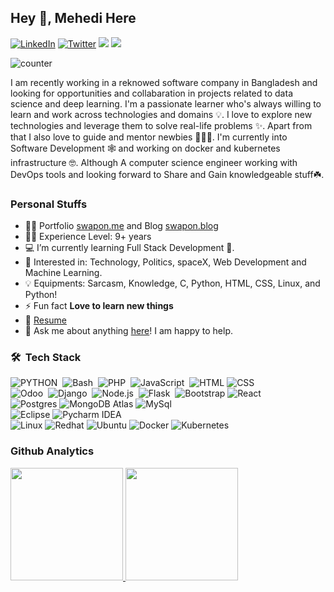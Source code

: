 ## Hey 🤝, Mehedi Here
[![LinkedIn](https://img.shields.io/badge/-LinkedIn-0e76a8?style=for-the-badge&logo=Linkedin&logoColor=white)](https://www.linkedin.com/in/nopaws/)
[![Twitter](https://img.shields.io/badge/-Twitter-0e76a8?style=for-the-badge&logo=Twitter&logoColor=white)](https://twitter.com/gitmehedi)
[<img src = "https://img.shields.io/badge/instagram-%23E4405F.svg?&style=for-the-badge&logo=instagram&logoColor=white">](https://www.instagram.com/swap0n/) 
[<img src = "https://img.shields.io/badge/website-%231877F2.svg?&style=for-the-badge&logo=website&logoColor=white">](https://www.swapon.blog) 

![counter](https://komarev.com/ghpvc/?username=gitmehedi&color=brightgreen&&label=PROFILE+VIEWS&style=for-the-badge)

I am recently working in a reknowed software company in Bangladesh and looking for opportunities and collabaration in projects related to data science and deep learning. I'm a passionate learner who's always willing to learn and work across technologies and domains 💡. I love to explore new technologies and leverage them to solve real-life problems ✨. Apart from that I also love to guide and mentor newbies 👨🏻‍💻. I'm currently into Software Development 🕸️ and working on docker and kubernetes infrastructure 🤓. Although A computer science engineer working with DevOps tools and looking forward to Share and Gain knowledgeable stuff☘️.

### Personal Stuffs

- 👨‍💻 Portfolio  [swapon.me](https://swapon.me) and Blog [swapon.blog](https://swapon.blog)
- 👨‍🎓 Experience Level: 9+ years
- 💻 I’m currently learning Full Stack Development 🚀.
- 🧩 Interested in: Technology, Politics, spaceX, Web Development and Machine Learning.
- 💡 Equipments: Sarcasm, Knowledge, C, Python, HTML, CSS, Linux, and Python!
- ⚡ Fun fact **Love to learn new things**
- 📝 [Resume](https://drive.google.com/file/d/15F_vodhWA6juV24sWqQzHYiH6-ym9t5R/view?usp=sharing)
- 💬 Ask me about anything [here](https://github.com/gitmehedi/gitmehedi/issues/1)! I am happy to help.

### 🛠 &nbsp;Tech Stack

 ![PYTHON](https://img.shields.io/badge/-Python-05122A?style=for-the-badge&logo=python)&nbsp;
 ![Bash](https://img.shields.io/badge/-bash-05122A?style=for-the-badge&logo=bash)&nbsp;
 ![PHP](https://img.shields.io/badge/-Php-05122A?style=for-the-badge&logo=php)&nbsp;
 ![JavaScript](https://img.shields.io/badge/-JavaScript-05122A?style=for-the-badge&logo=javascript)&nbsp;
 ![HTML](https://img.shields.io/badge/-HTML-333333?style=for-the-badge&logo=HTML5)
 ![CSS](https://img.shields.io/badge/-CSS-333333?style=for-the-badge&logo=CSS3&logoColor=1572B6)\
 ![Odoo](https://img.shields.io/badge/-Odoo-05122A?style=for-the-badge&logo=openerp&logoColor=092E20)&nbsp;
 ![Django](https://img.shields.io/badge/-Django-05122A?style=for-the-badge&logo=django)&nbsp;
 ![Node.js](https://img.shields.io/badge/-Node.js-05122A?style=for-the-badge&logo=node.js)&nbsp;
 ![Flask](https://img.shields.io/badge/-Flask-05122A?style=for-the-badge&logo=flask)&nbsp;
 ![Bootstrap](https://img.shields.io/badge/-Bootstrap-05122A?style=for-the-badge&logo=bootstrap&logoColor=563D7C)
 ![React](https://img.shields.io/badge/-React-05122A?style=for-the-badge&logo=react)&nbsp;\
 ![Postgres](https://img.shields.io/badge/-Postgresql-333333?style=for-the-badge&logo=postgresql)
 ![MongoDB Atlas](https://img.shields.io/badge/-MongoDB%20Atlas-333333?style=for-the-badge&logo=mongodb)
 ![MySql](https://img.shields.io/badge/-MySql-333333?style=for-the-badge&logo=mysql)\
 ![Eclipse](https://img.shields.io/badge/-Eclipse-333333?style=for-the-badge&logo=eclipse)
 ![Pycharm IDEA](https://img.shields.io/badge/-Pycharm%20IDEA-333333?style=for-the-badge&logo=pycharm-idea&logoColor=f70486)\
 ![Linux](https://img.shields.io/badge/-Linux-333333?style=for-the-badge&logo=linux)
 ![Redhat](https://img.shields.io/badge/-Redhat-333333?style=for-the-badge&logo=redhat&logoColor=red)
 ![Ubuntu](https://img.shields.io/badge/-Ubuntu-333333?style=for-the-badge&logo=ubuntu)
 ![Docker](https://img.shields.io/badge/-Docker-333333?style=for-the-badge&logo=docker)
 ![Kubernetes](https://img.shields.io/badge/-Kubernetes-333333?style=for-the-badge&logo=kubernetes)

### Github Analytics
<p align="left">
  <a href="https://github.com/AVS1508">
    <img height="180em" src="https://github-readme-stats-eight-theta.vercel.app/api?username=gitmehedi&show_icons=true&theme=algolia&include_all_commits=true&count_private=true"/>
    <img height="180em" src="https://github-readme-stats-eight-theta.vercel.app/api/top-langs/?username=gitmehedi&layout=compact&langs_count=20&theme=algolia&include_all_commits=true&count_private=true"/>
  </a>
</p>

